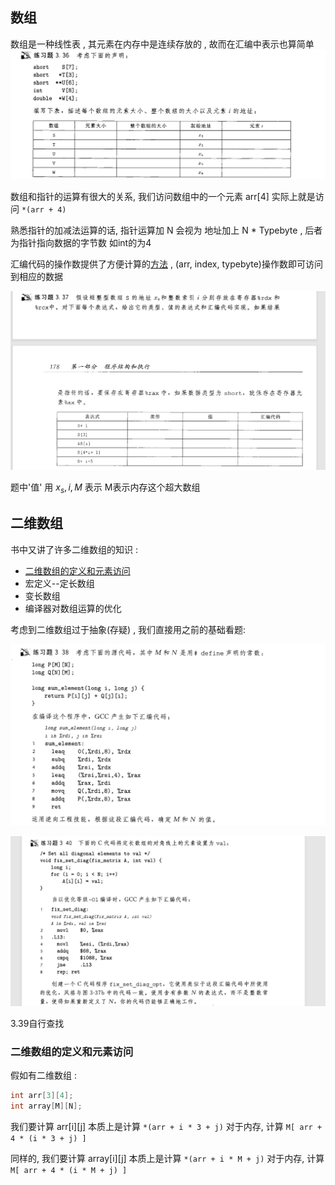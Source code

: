 ## 数组

数组是一种线性表 , 其元素在内存中是连续存放的 , 故而在汇编中表示也算简单  
![3.36](./picturefield/3.36.png)  

数组和指针的运算有很大的关系, 我们访问数组中的一个元素 arr[4] 实际上就是访问 ` *(arr + 4) `    
  
熟悉指针的加减法运算的话, 指针运算加 N 会视为 地址加上 N * Typebyte , 后者为指针指向数据的字节数 如int的为4  
  
汇编代码的操作数提供了方便计算的[方法](./3.1-operand.md) , (arr, index, typebyte)操作数即可访问到相应的数据  
  

![3.37](./picturefield/3.37.png)  

题中'值' 用 $x_s, i, M$ 表示 M表示内存这个超大数组  

## 二维数组

书中又讲了许多二维数组的知识 :

- [二维数组的定义和元素访问](#二维数组的定义和元素访问)
- 宏定义--定长数组 
- 变长数组
- 编译器对数组运算的优化
  
考虑到二维数组过于抽象(存疑) , 我们直接用之前的基础看题:

![3.38](./picturefield/3.38.png)

![3.40](./picturefield/3.40.png)

3.39自行查找  
### 二维数组的定义和元素访问

假如有二维数组 :
```c
int arr[3][4];
int array[M][N];
```
我们要计算 arr[i][j] 本质上是计算 ` *(arr + i * 3 + j) `  对于内存, 计算 ` M[ arr + 4 * (i * 3 + j) ]  `
   
同样的, 我们要计算 array[i][j] 本质上是计算 ` *(arr + i * M + j) ` 对于内存, 计算 ` M[ arr + 4 * (i * M + j) ]  `